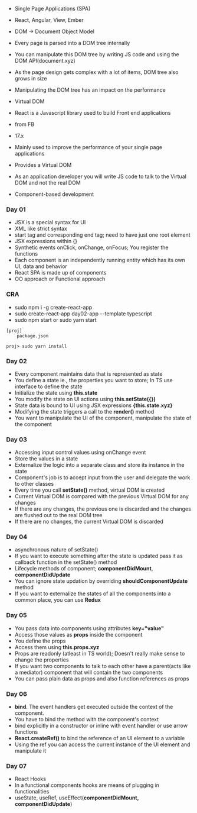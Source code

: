 * Single Page Applications (SPA)
* React, Angular, View, Ember
* DOM -> Document Object Model
* Every page is parsed into a DOM tree internally
* You can manipulate this DOM tree by writing JS code and using the DOM API(document.xyz)

* As the page design gets complex with a lot of items, DOM tree also grows in size
* Manipulating the DOM tree has an impact on the performance

* Virtual DOM

* React is a Javascript library used to build Front end applications
* from FB
* 17.x
* Mainly used to improve the performance of your single page applications
* Provides a Virtual DOM
* As an application developer you will write JS code to talk to the Virtual DOM and not the real DOM
* Component-based development

### Day 01

* JSX is a special syntax for UI
* XML like strict syntax
* start tag and corresponding end tag; need to have just one root element
* JSX expressions within {}
* Synthetic events onClick, onChange, onFocus; You register the functions
* Each component is an independently running entity which has its own UI, data and behavior
* React SPA is made up of components
* OO approach or Functional approach

### CRA

* sudo npm i -g create-react-app
* sudo create-react-app day02-app --template typescript
* sudo npm start or sudo yarn start

```
[proj]
    package.json

proj> sudo yarn install    
```

### Day 02

* Every component maintains data that is represented as state
* You define a state ie., the properties you want to store; In TS use interface to define the state
* Initialize the state using __this.state__
* You modify the state on UI actions using __this.setState({})__
* State data is bound to UI using JSX expressions __{this.state.xyz}__
* Modifying the state triggers a call to the __render()__ method
* You want to manipulate the UI of the component, manipulate the state of the component


### Day 03

* Accessing input control values using onChange event
* Store the values in a state
* Externalize the logic into a separate class and store its instance in the state
* Component's job is to accept input from the user and delegate the work to other classes
* Every time you call __setState()__ method, virtual DOM is created
* Current Virtual DOM is compared with the previous Virtual DOM for any changes
* If there are any changes, the previous one is discarded and the changes are flushed out to the real DOM tree
* If there are no changes, the current Virtual DOM is discarded

### Day 04

* asynchronous nature of setState()
* If you want to execute something after the state is updated pass it as callback function in the setState() method
* Lifecycle methods of component; __componentDidMount__, __componentDidUpdate__
* You can ignore state updation by overriding __shouldComponentUpdate__ method
* If you want to externalize the states of all the components into a common place, you can use __Redux__

### Day 05
* You pass data into components using attributes __key="value"__
* Access those values as __props__ inside the component
* You define the props
* Access them using __this.props.xyz__
* Props are readonly (atleast in TS world); Doesn't really make sense to change the properties
* If you want two components to talk to each other have a parent(acts like a mediator) component that will contain the two components
* You can pass plain data as props and also function references as props


### Day 06

* __bind__. The event handlers get executed outside the context of the component. 
* You have to bind the method with the component's context
* bind explicitly in a constructor or inline with event handler or use arrow functions
* __React.createRef()__ to bind the reference of an UI element to a variable
* Using the ref you can access the current instance of the UI element and manipulate it

### Day 07

* React Hooks
* In a functional components hooks are means of plugging in functionalities
* useState, useRef, useEffect(__componentDidMount, componentDidUpdate__)
